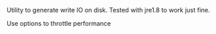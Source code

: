 Utility to generate write IO on disk.
Tested with jre1.8 to work just fine.

Use options to throttle performance
